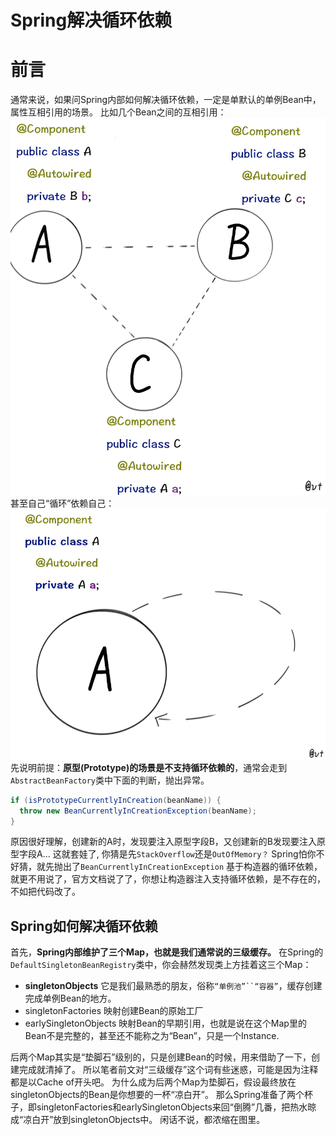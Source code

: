 # Spring解决循环依赖
# 前言
通常来说，如果问Spring内部如何解决循环依赖，一定是单默认的单例Bean中，属性互相引用的场景。
比如几个Bean之间的互相引用：
![title](https://raw.githubusercontent.com/lllpla/img/master/gitnote/2020/04/14/1586873862987-1586873863298.png)
甚至自己“循环”依赖自己：
![title](https://raw.githubusercontent.com/lllpla/img/master/gitnote/2020/04/14/1586874076407-1586874076413.png)
先说明前提：**原型(Prototype)的场景是不支持循环依赖的**，通常会走到`AbstractBeanFactory`类中下面的判断，抛出异常。
```java
if (isPrototypeCurrentlyInCreation(beanName)) {
  throw new BeanCurrentlyInCreationException(beanName);
}
```
原因很好理解，创建新的A时，发现要注入原型字段B，又创建新的B发现要注入原型字段A...
这就套娃了, 你猜是先`StackOverflow`还是`OutOfMemory？`
Spring怕你不好猜，就先抛出了`BeanCurrentlyInCreationException`
基于构造器的循环依赖，就更不用说了，官方文档说了了，你想让构造器注入支持循环依赖，是不存在的，不如把代码改了。

## Spring如何解决循环依赖
首先，**Spring内部维护了三个Map，也就是我们通常说的三级缓存。**
在Spring的`DefaultSingletonBeanRegistry`类中，你会赫然发现类上方挂着这三个Map：

- **singletonObjects** 它是我们最熟悉的朋友，俗称`“单例池”``“容器”`，缓存创建完成单例Bean的地方。
- singletonFactories 映射创建Bean的原始工厂
- earlySingletonObjects 映射Bean的早期引用，也就是说在这个Map里的Bean不是完整的，甚至还不能称之为“Bean”，只是一个Instance.

后两个Map其实是“垫脚石”级别的，只是创建Bean的时候，用来借助了一下，创建完成就清掉了。
所以笔者前文对“三级缓存”这个词有些迷惑，可能是因为注释都是以Cache of开头吧。
为什么成为后两个Map为垫脚石，假设最终放在singletonObjects的Bean是你想要的一杯“凉白开”。
那么Spring准备了两个杯子，即singletonFactories和earlySingletonObjects来回“倒腾”几番，把热水晾成“凉白开”放到singletonObjects中。
闲话不说，都浓缩在图里。

